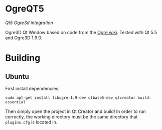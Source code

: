 # OgreQT5
*Qt5 Ogre3d integration*

Ogre3D Qt Window based on code from the [Ogre wiki](http://www.ogre3d.org/tikiwiki/tiki-index.php?page=Integrating+Ogre+into+QT5). Tested with Qt 5.5 and Ogre3D 1.9.0.
# Building
## Ubuntu
First install dependencies:
```
sudo apt-get install libogre-1.9-dev qtbase5-dev qtcreator build-essential
```
Then simply open the project in Qt Creator and build! In order to run correctly, the working directory must be the same directory that `plugins.cfg` is located in.
